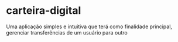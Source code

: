 # carteira-digital
Uma aplicação simples e intuitiva que terá como finalidade principal, gerenciar transferências de um usuário para outro
